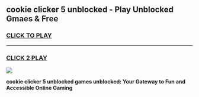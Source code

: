
## cookie clicker 5 unblocked - Play Unblocked Gmaes & Free
<h3>
<a href="https://news.freeplayer.one?title=cookie_clicker_5_unblocked&ref=23F">CLICK TO PLAY</a></h3>
<hr>

<h3>
<a href="https://news.freeplayer.one?title=cookie_clicker_5_unblocked&ref=23F">CLICK 2 PLAY</a>
  
</h3>

<a href="https://news.freeplayer.one?title=cookie_clicker_5_unblocked&ref=23F/"><img src="https://clearcache.store/games.png"></a>


**cookie clicker 5 unblocked games unblocked: Your Gateway to Fun and Accessible Online Gaming**
